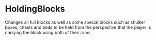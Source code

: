 # HoldingBlocks

Changes all full blocks as well as some special blocks such as shulker boxes,
chests and beds to be held from the perspective that the player is carrying the
block using both of their arms.
